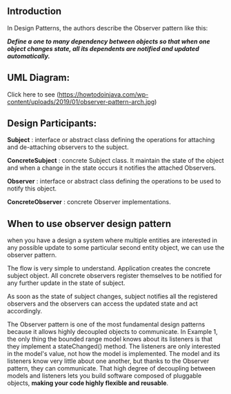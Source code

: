 ## Introduction

In Design Patterns, the authors describe the Observer pattern like this:

__*Define a one to many dependency between objects so that when one object changes state, all its dependents are notified and updated automatically.*__

## UML Diagram:

Click here to see (https://howtodoinjava.com/wp-content/uploads/2019/01/observer-pattern-arch.jpg)

## Design Participants:

**Subject** : interface or abstract class defining the operations for attaching and de-attaching observers to the subject.

**ConcreteSubject** : concrete Subject class. It maintain the state of the object and when a change in the state occurs it notifies the attached Observers.

**Observer** : interface or abstract class defining the operations to be used to notify this object.

**ConcreteObserver** : concrete Observer implementations.

## When to use observer design pattern

when you have a design a system where multiple entities are interested in any possible update to some particular second entity object, we can use the observer pattern.

The flow is very simple to understand. Application creates the concrete subject object. All concrete observers register themselves to be notified for any further update in the state of subject.

As soon as the state of subject changes, subject notifies all the registered observers and the observers can access the updated state and act accordingly.


The Observer pattern is one of the most fundamental design patterns because it allows highly decoupled objects to communicate. In Example 1, the only thing the bounded range model knows about its listeners is that they implement a stateChanged() method. The listeners are only interested in the model's value, not how the model is implemented. The model and its listeners know very little about one another, but thanks to the Observer pattern, they can communicate. That high degree of decoupling between models and listeners lets you build software composed of pluggable objects, **making your code highly flexible and reusable**.
